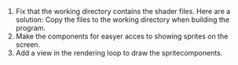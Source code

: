 1. Fix that the working directory contains the shader files. Here are a solution: Copy the files to the working directory when building the program.
2. Make the components for easyer acces to showing sprites on the screen.
3. Add a view in the rendering loop to draw the spritecomponents.